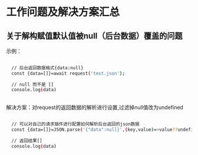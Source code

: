 # 工作问题及解决方案汇总
## 关于解构赋值默认值被null（后台数据）覆盖的问题

示例：

```bash
  
  // 后台返回数据格式{data:null}  
  const {data=[]}=await request('test.json');
  
  // null 而不是 []
  console.log(data)
  
```

解决方案：对request的返回数据的解析进行设置,过滤掉null值改为undefined

```bash
  
  // 可以对自己的请求插件进行配置如何解析后台返回的json数据    
  const {data=[]}=JSON.parse('{"data":null}',(key,value)=>value??undefined);  
    
  // 返回结果[]    
  console.log(data)
  
```
